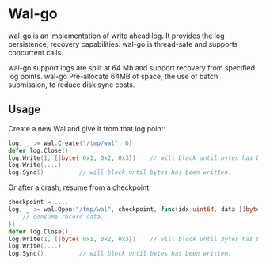 # Wal-go

wal-go is an implementation of write ahead log. It provides the log persistence, recovery capabilities. wal-go is thread-safe and supports concurrent calls.

wal-go support logs are split at 64 Mb and support recovery from specified log points. wal-go Pre-allocate 64MB of space, the use of batch submission, to reduce disk sync costs.

## Usage

Create a new Wal and give it from that log point:

```go
log, _ := wal.Create("/tmp/wal", 0)
defer log.Close()
log.Write(1, []byte{ 0x1, 0x2, 0x3})    // will block until bytes has been written.
log.Write(....)
log.Sync()          // will block until bytes has been written.
```

Or after a crash, resume from a checkpoint:

```go
checkpoint = ....
log, _ := wal.Open("/tmp/wal", checkpoint, func(idx uint64, data []byte) {
    // consume record data.
})
defer log.Close()
log.Write(1, []byte{ 0x1, 0x2, 0x3})    // will block until bytes has been written.
log.Write(....)
log.Sync()          // will block until bytes has been written.
```


